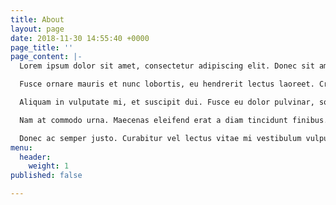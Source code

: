 ```yaml
---
title: About
layout: page
date: 2018-11-30 14:55:40 +0000
page_title: ''
page_content: |-
  Lorem ipsum dolor sit amet, consectetur adipiscing elit. Donec sit amet metus sed massa iaculis accumsan nec porta massa. Donec tempus euismod ligula, et iaculis velit maximus et. Suspendisse potenti. Suspendisse potenti. Sed hendrerit leo eu porttitor eleifend. Duis quis nibh interdum augue semper fringilla condimentum volutpat mi. Donec ullamcorper, tortor feugiat venenatis tincidunt, lectus diam fringilla purus, a ullamcorper sem arcu vitae quam.

  Fusce ornare mauris et nunc lobortis, eu hendrerit lectus laoreet. Cras vehicula lacinia sapien et gravida. Ut pretium fringilla scelerisque. Praesent et nibh facilisis, rhoncus dui in, pellentesque dolor. Etiam a ex sed nisi porttitor rhoncus vel sed nulla. Vestibulum a finibus metus. Etiam tempus sapien elit, ac semper purus tristique ut.

  Aliquam in vulputate mi, et suscipit dui. Fusce eu dolor pulvinar, sodales ipsum vitae, congue nibh. Mauris tristique maximus urna, quis pulvinar dolor efficitur sit amet. Ut efficitur non justo sed viverra. Integer volutpat at nisl non ultrices. Fusce vel augue ullamcorper, rhoncus quam eget, posuere neque. Duis sapien dolor, gravida ac efficitur et, rhoncus non orci. Aenean vitae est dignissim, fringilla felis ac, tincidunt augue. Praesent a bibendum est, eu luctus quam. Donec vel cursus mauris, condimentum maximus orci. Fusce leo nibh, iaculis at eleifend in, pretium eget elit. Nullam pellentesque congue urna, ac sollicitudin eros accumsan et.

  Nam at commodo urna. Maecenas eleifend erat a diam tincidunt finibus. Nam semper, urna quis venenatis sodales, leo sapien tempus leo, malesuada lacinia tellus justo bibendum orci. Ut ultricies condimentum ipsum ut commodo. Donec et maximus lectus. Suspendisse potenti. Mauris dapibus lectus nec consectetur molestie. Ut pellentesque, felis sed mollis rhoncus, odio massa hendrerit felis, non tempor leo est sed mauris. In hac habitasse platea dictumst. Ut libero nisl, rutrum nec efficitur et, mattis id enim. Sed eu viverra elit. Phasellus id dignissim est. Donec euismod vel orci eu dignissim. Maecenas blandit urna mauris, et vehicula purus faucibus gravida. Vivamus at fermentum nisi, nec elementum nisl. Interdum et malesuada fames ac ante ipsum primis in faucibus.

  Donec ac semper justo. Curabitur vel lectus vitae mi vestibulum vulputate. Quisque consectetur, odio eu rhoncus porta, orci augue vestibulum risus, et eleifend magna dui eu enim. Sed non quam tincidunt, rutrum lorem id, consequat arcu. Fusce in euismod lectus, sed ornare orci. Nulla vel odio semper, sagittis sapien et, euismod erat. Duis sit amet ex quis ante lobortis iaculis congue eu lectus. Sed tempus fermentum lacus, vitae ultricies neque convallis et. In a lorem sed neque fermentum cursus. Nulla facilisi. Donec mattis, odio a pulvinar aliquam, libero elit hendrerit elit, posuere mattis purus ipsum id nisl. Maecenas mattis turpis quis enim gravida rutrum. In consequat eget odio et venenatis.
menu:
  header:
    weight: 1
published: false

---
```

